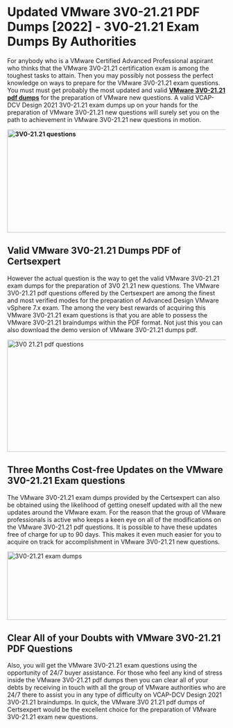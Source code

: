 <h1><strong>Updated VMware 3V0-21.21 PDF Dumps [2022] - 3V0-21.21 Exam Dumps By Authorities&nbsp;</strong></h1>
<p><span style="font-weight: 400;">For anybody who is a VMware Certified Advanced Professional aspirant who thinks that the VMware 3V0-21.21 certification exam is among the toughest tasks to attain. Then you may possibly not possess the perfect knowledge on ways to prepare for the VMware 3V0-21.21 exam questions. You must must get probably the most updated and valid <strong><a href="https://www.certsexpert.com/3V0-21.21-pdf-questions.html">VMware 3V0-21.21 pdf dumps</a></strong> for the preparation of VMware new questions. A valid VCAP-DCV Design 2021 3V0-21.21 exam dumps up on your hands for the preparation of VMware 3V0-21.21 new questions will surely set you on the path to achievement in VMware 3V0-21.21 new questions in motion.</span></p>
<p><span style="font-weight: 400;"><strong><img style="display: block; margin-left: auto; margin-right: auto;" src="https://i.ibb.co/QXh983F/73475278-2429792180625311-4586132736837681152-n.jpg" alt="3V0-21.21 questions" width="632" height="238" /></strong></span></p>
<h2><strong>Valid VMware 3V0-21.21 Dumps PDF of Certsexpert</strong></h2>
<p><span style="font-weight: 400;">However the actual question is the way to get the valid VMware 3V0-21.21 exam dumps for the preparation of 3V0 21.21 new questions. The VMware 3V0-21.21 pdf questions offered by the Certsexpert are among the finest and most verified modes for the preparation of Advanced Design VMware vSphere 7.x exam. The among the very best rewards of acquiring this VMware 3V0-21.21 exam questions is that you are able to possess the VMware 3V0-21.21 braindumps within the PDF format. Not just this you can also download the demo version of VMware 3V0-21.21 dumps pdf.</span></p>
<p><span style="font-weight: 400;"><img style="display: block; margin-left: auto; margin-right: auto;" src="https://i.ibb.co/Jd8hN2L/76714008-3182067705200142-8735104740007870464-n.jpg" alt="3V0 21.21 pdf questions" width="701" height="259" /></span></p>
<h2><strong>Three Months Cost-free Updates on the VMware 3V0-21.21 Exam questions</strong></h2>
<p><span style="font-weight: 400;">The VMware 3V0-21.21 exam dumps provided by the Certsexpert can also be obtained using the likelihood of getting oneself updated with all the new updates around the VMware exam. For the reason that the group of VMware professionals is active who keeps a keen eye on all of the modifications on the VMware 3V0-21.21 pdf questions. It is possible to have these updates free of charge for up to 90 days. This makes it even much easier for you to acquire on track for accomplishment in VMware 3V0-21.21 new questions.</span></p>
<p><span style="font-weight: 400;"><a href="https://www.certsexpert.com/3V0-21.21-pdf-questions.html"><img style="display: block; margin-left: auto; margin-right: auto;" src="https://i.ibb.co/TMnKrkJ/75398236-424489711531572-5064688549987614720-n.jpg" alt="3V0-21.21 exam dumps" width="714" height="158" /></a></span></p>
<h2><strong>Clear All of your Doubts with VMware 3V0-21.21 PDF Questions</strong></h2>
<p>Also, you will get the VMware 3V0-21.21 exam questions using the opportunity of 24/7 buyer assistance. For those who feel any kind of stress inside the VMware 3V0-21.21 pdf dumps then you can clear all of your debts by receiving in touch with all the group of VMware authorities who are 24/7 there to assist you in any type of difficulty on VCAP-DCV Design 2021 3V0-21.21 braindumps. In quick, the VMware 3V0 21.21 pdf dumps of Certsexpert would be the excellent choice for the preparation of VMware 3V0-21.21 exam new questions.</p>
